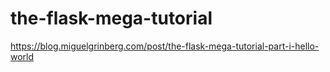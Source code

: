 # the-flask-mega-tutorial
https://blog.miguelgrinberg.com/post/the-flask-mega-tutorial-part-i-hello-world
